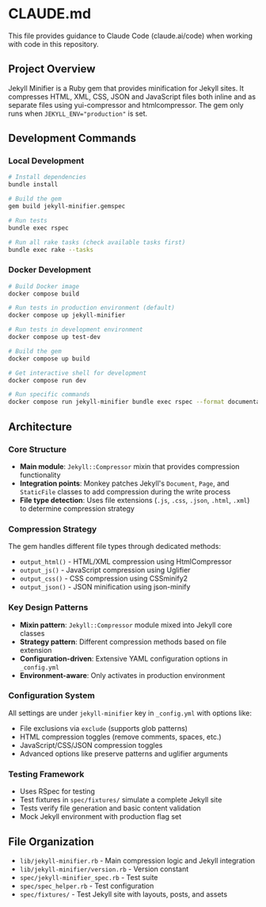 # CLAUDE.md

This file provides guidance to Claude Code (claude.ai/code) when working with code in this repository.

## Project Overview

Jekyll Minifier is a Ruby gem that provides minification for Jekyll sites. It compresses HTML, XML, CSS, JSON and JavaScript files both inline and as separate files using yui-compressor and htmlcompressor. The gem only runs when `JEKYLL_ENV="production"` is set.

## Development Commands

### Local Development
```bash
# Install dependencies
bundle install

# Build the gem
gem build jekyll-minifier.gemspec

# Run tests
bundle exec rspec

# Run all rake tasks (check available tasks first)
bundle exec rake --tasks
```

### Docker Development
```bash
# Build Docker image
docker compose build

# Run tests in production environment (default)
docker compose up jekyll-minifier

# Run tests in development environment
docker compose up test-dev

# Build the gem
docker compose up build

# Get interactive shell for development
docker compose run dev

# Run specific commands
docker compose run jekyll-minifier bundle exec rspec --format documentation
```

## Architecture

### Core Structure
- **Main module**: `Jekyll::Compressor` mixin that provides compression functionality
- **Integration points**: Monkey patches Jekyll's `Document`, `Page`, and `StaticFile` classes to add compression during the write process
- **File type detection**: Uses file extensions (`.js`, `.css`, `.json`, `.html`, `.xml`) to determine compression strategy

### Compression Strategy
The gem handles different file types through dedicated methods:
- `output_html()` - HTML/XML compression using HtmlCompressor
- `output_js()` - JavaScript compression using Uglifier
- `output_css()` - CSS compression using CSSminify2
- `output_json()` - JSON minification using json-minify

### Key Design Patterns
- **Mixin pattern**: `Jekyll::Compressor` module mixed into Jekyll core classes
- **Strategy pattern**: Different compression methods based on file extension
- **Configuration-driven**: Extensive YAML configuration options in `_config.yml`
- **Environment-aware**: Only activates in production environment

### Configuration System
All settings are under `jekyll-minifier` key in `_config.yml` with options like:
- File exclusions via `exclude` (supports glob patterns)
- HTML compression toggles (remove comments, spaces, etc.)
- JavaScript/CSS/JSON compression toggles
- Advanced options like preserve patterns and uglifier arguments

### Testing Framework
- Uses RSpec for testing
- Test fixtures in `spec/fixtures/` simulate a complete Jekyll site
- Tests verify file generation and basic content validation
- Mock Jekyll environment with production flag set

## File Organization
- `lib/jekyll-minifier.rb` - Main compression logic and Jekyll integration
- `lib/jekyll-minifier/version.rb` - Version constant
- `spec/jekyll-minifier_spec.rb` - Test suite
- `spec/spec_helper.rb` - Test configuration
- `spec/fixtures/` - Test Jekyll site with layouts, posts, and assets
